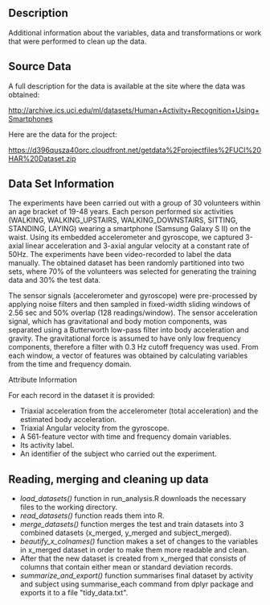 ## Description

Additional information about the variables, data and transformations or work that were performed to clean up the data. 

## Source Data

A full description for the data is available at the site where the data was obtained:

http://archive.ics.uci.edu/ml/datasets/Human+Activity+Recognition+Using+Smartphones

Here are the data for the project:

https://d396qusza40orc.cloudfront.net/getdata%2Fprojectfiles%2FUCI%20HAR%20Dataset.zip

## Data Set Information

The experiments have been carried out with a group of 30 volunteers within an age bracket of 19-48 years. Each person performed six activities (WALKING, WALKING_UPSTAIRS, WALKING_DOWNSTAIRS, SITTING, STANDING, LAYING) wearing a smartphone (Samsung Galaxy S II) on the waist. Using its embedded accelerometer and gyroscope, we captured 3-axial linear acceleration and 3-axial angular velocity at a constant rate of 50Hz. The experiments have been video-recorded to label the data manually. The obtained dataset has been randomly partitioned into two sets, where 70% of the volunteers was selected for generating the training data and 30% the test data.

The sensor signals (accelerometer and gyroscope) were pre-processed by applying noise filters and then sampled in fixed-width sliding windows of 2.56 sec and 50% overlap (128 readings/window). The sensor acceleration signal, which has gravitational and body motion components, was separated using a Butterworth low-pass filter into body acceleration and gravity. The gravitational force is assumed to have only low frequency components, therefore a filter with 0.3 Hz cutoff frequency was used. From each window, a vector of features was obtained by calculating variables from the time and frequency domain.

Attribute Information

For each record in the dataset it is provided:

* Triaxial acceleration from the accelerometer (total acceleration) and the estimated body acceleration.
* Triaxial Angular velocity from the gyroscope.
* A 561-feature vector with time and frequency domain variables.
* Its activity label.
* An identifier of the subject who carried out the experiment.

## Reading, merging and cleaning up data

* *load_datasets()* function in run_analysis.R downloads the necessary files to the working directory. 
* *read_datasets()* function reads them into R. 
* *merge_datasets()* function merges the test and train datasets into 3 combined datasets (x_merged, y_merged and subject_merged). 
* *beautify_x_colnames()* function makes a set of changes to the variables in x_merged dataset in order to make them more readable and clean. 
* After that the new dataset is created from x_merged that consists of columns that contain either mean or standard deviation records. 
* *summarize_and_export()* function summarises final dataset by activity and subject using summarise_each command from dplyr package and exports it to a file "tidy_data.txt". 

